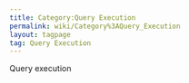 ```yaml
---
title: Category:Query Execution
permalink: wiki/Category%3AQuery_Execution
layout: tagpage
tag: Query Execution
---
```


Query execution
